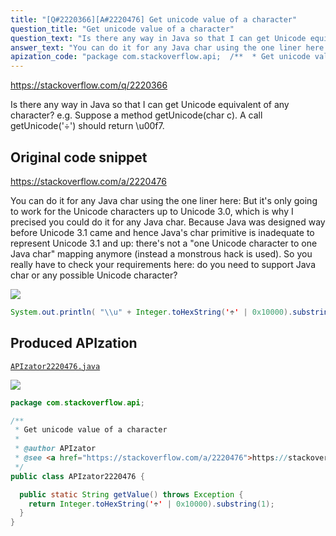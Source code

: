 ```yaml
---
title: "[Q#2220366][A#2220476] Get unicode value of a character"
question_title: "Get unicode value of a character"
question_text: "Is there any way in Java so that I can get Unicode equivalent of any character? e.g. Suppose a method getUnicode(char c). A call getUnicode('÷') should return \\u00f7."
answer_text: "You can do it for any Java char using the one liner here: But it's only going to work for the Unicode characters up to Unicode 3.0, which is why I precised you could do it for any Java char. Because Java was designed way before Unicode 3.1 came and hence Java's char primitive is inadequate to represent Unicode 3.1 and up: there's not a \"one Unicode character to one Java char\" mapping anymore (instead a monstrous hack is used). So you really have to check your requirements here: do you need to support Java char or any possible Unicode character?"
apization_code: "package com.stackoverflow.api;  /**  * Get unicode value of a character  *  * @author APIzator  * @see <a href=\"https://stackoverflow.com/a/2220476\">https://stackoverflow.com/a/2220476</a>  */ public class APIzator2220476 {    public static String getValue() throws Exception {     return Integer.toHexString('÷' | 0x10000).substring(1);   } }"
---
```


https://stackoverflow.com/q/2220366

Is there any way in Java so that I can get Unicode equivalent of any character? e.g.
Suppose a method getUnicode(char c). A call getUnicode(&#x27;÷&#x27;) should return \u00f7.



## Original code snippet

https://stackoverflow.com/a/2220476

You can do it for any Java char using the one liner here:
But it&#x27;s only going to work for the Unicode characters up to Unicode 3.0, which is why I precised you could do it for any Java char.
Because Java was designed way before Unicode 3.1 came and hence Java&#x27;s char primitive is inadequate to represent Unicode 3.1 and up: there&#x27;s not a &quot;one Unicode character to one Java char&quot; mapping anymore (instead a monstrous hack is used).
So you really have to check your requirements here: do you need to support Java char or any possible Unicode character?

<div class="code-logo"><img src="/stackoverflow.png" /></div>

```java
System.out.println( "\\u" + Integer.toHexString('÷' | 0x10000).substring(1) );
```

## Produced APIzation

[`APIzator2220476.java`](https://github.com/blind-papers/apization-temp-data/raw/main/search/APIzator2220476.java)

<div class="code-logo"><img src="/apizator.png" /></div>

```java
package com.stackoverflow.api;

/**
 * Get unicode value of a character
 *
 * @author APIzator
 * @see <a href="https://stackoverflow.com/a/2220476">https://stackoverflow.com/a/2220476</a>
 */
public class APIzator2220476 {

  public static String getValue() throws Exception {
    return Integer.toHexString('÷' | 0x10000).substring(1);
  }
}

```
